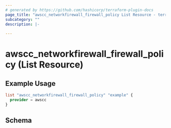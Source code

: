 ```yaml
---
# generated by https://github.com/hashicorp/terraform-plugin-docs
page_title: "awscc_networkfirewall_firewall_policy List Resource - terraform-provider-awscc"
subcategory: ""
description: |-
  
---
```


# awscc_networkfirewall_firewall_policy (List Resource)



## Example Usage

```terraform
list "awscc_networkfirewall_firewall_policy" "example" {
  provider = awscc
}
```

<!-- schema generated by tfplugindocs -->
## Schema
